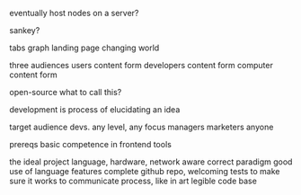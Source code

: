 eventually host nodes on a server?

sankey?

tabs
	graph
	landing page
	changing world

three audiences
	users
		content
		form
	developers
		content
		form
	computer
		content
		form

open-source
	what to call this?

development is process of elucidating an idea

target audience
	devs. any level, any focus
	managers
	marketers
	anyone

prereqs
	basic competence in frontend tools

the ideal project
	language, hardware, network aware
		correct paradigm
		good use of language features
	complete github repo, welcoming
	tests
		to make sure it works
		to communicate process, like in art
	legible code base
